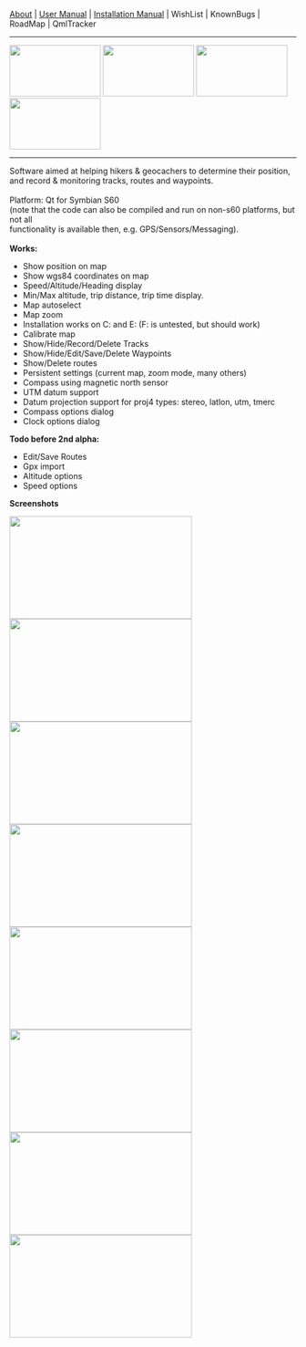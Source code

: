 [About](http://code.google.com/p/qtracker/wiki/About) |
[User Manual](http://code.google.com/p/qtracker/wiki/UserManual) |
[Installation Manual](http://code.google.com/p/qtracker/wiki/InstallManual) |
WishList | KnownBugs | RoadMap | QmlTracker

---

<img src='http://qtracker.googlecode.com/svn/wiki/images/Scr000041.jpg' height='90' border='0' width='160' />
<img src='http://qtracker.googlecode.com/svn/wiki/images/Scr000048.jpg' height='90' border='0' width='160' />
<img src='http://qtracker.googlecode.com/svn/wiki/images/Scr000053.jpg' height='90' border='0' width='160' />
<img src='http://qtracker.googlecode.com/svn/wiki/images/Scr000054.jpg' height='90' border='0' width='160' /><br>
<hr />

Software aimed at helping hikers & geocachers to determine their position, and record & monitoring tracks, routes and waypoints.<br>
<br>
Platform: Qt for Symbian S60<br>
(note that the code can also be compiled and run on non-s60 platforms, but not all<br>
functionality is available then, e.g. GPS/Sensors/Messaging).<br>
<br>
<b>Works:</b>
<ul><li>Show position on map<br>
</li><li>Show wgs84 coordinates on map<br>
</li><li>Speed/Altitude/Heading display<br>
</li><li>Min/Max altitude, trip distance, trip time display.<br>
</li><li>Map autoselect<br>
</li><li>Map zoom<br>
</li><li>Installation works on C: and E: (F: is untested, but should work)<br>
</li><li>Calibrate map<br>
</li><li>Show/Hide/Record/Delete Tracks<br>
</li><li>Show/Hide/Edit/Save/Delete Waypoints<br>
</li><li>Show/Delete routes<br>
</li><li>Persistent settings (current map, zoom mode, many others)<br>
</li><li>Compass using magnetic north sensor<br>
</li><li>UTM datum support<br>
</li><li>Datum projection support for proj4 types: stereo, latlon, utm, tmerc<br>
</li><li>Compass options dialog<br>
</li><li>Clock options dialog</li></ul>

<b>Todo before 2nd alpha:</b>
<ul><li>Edit/Save Routes<br>
</li><li>Gpx import<br>
</li><li>Altitude options<br>
</li><li>Speed options</li></ul>

<b>Screenshots</b>

<img src='http://qtracker.googlecode.com/svn/wiki/images/Scr000058.jpg' height='180' border='0' width='320' />
<img src='http://qtracker.googlecode.com/svn/wiki/images/Scr000060.jpg' height='180' border='0' width='320' />
<img src='http://qtracker.googlecode.com/svn/wiki/images/screenshot-124-1.jpg' height='180' border='0' width='320' />
<img src='http://qtracker.googlecode.com/svn/wiki/images/Scr000040.jpg' height='180' border='0' width='320' />
<br>
<img src='http://qtracker.googlecode.com/svn/wiki/images/Scr000056.jpg' height='180' border='0' width='320' />
<img src='http://qtracker.googlecode.com/svn/wiki/images/Scr000057.jpg' height='180' border='0' width='320' />
<br>
<img src='http://qtracker.googlecode.com/svn/wiki/images/Scr000053.jpg' height='180' border='0' width='320' />
<img src='http://qtracker.googlecode.com/svn/wiki/images/Scr000054.jpg' height='180' border='0' width='320' /><br>